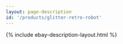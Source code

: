 ```yaml
---
layout: page-description
id: '/products/glitter-retro-robot'
---
```


{% include ebay-description-layout.html %}






